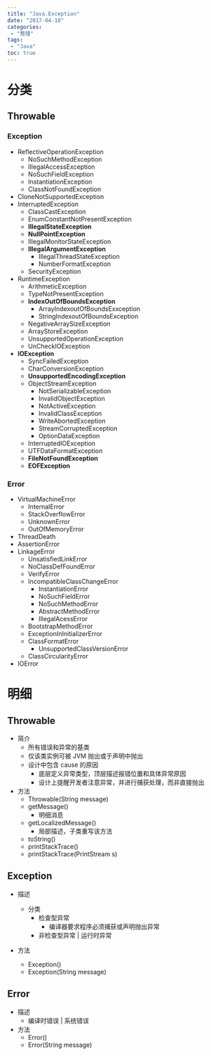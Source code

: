 ```yaml
---
title: "Java.Exception"
date: "2017-04-18"
categories:
 - "整理"
tags:
 - "Java"
toc: true
---
```



# 分类
## Throwable
### Exception
- ReflectiveOperationException
	- NoSuchMethodException
	- IllegalAccessException
	- NoSuchFieldException
	- InstantiationException
	- ClassNotFoundException
- CloneNotSupportedException
- InterruptedException
	- ClassCastException
	- EnumConstantNotPresentException
	- **IllegalStateException**
	- **NullPointException**
	- IllegalMonitorStateException
	- **IllegalArgumentException**
		- IllegalThreadStateException
		- NumberFormatException
	- SecurityException
- RuntimeException
	- ArithmeticException
	- TypeNotPresentException
	- **IndexOutOfBoundsException**
		- ArrayIndexoutOfBoundsExxception
		- StringIndexoutOfBoundsException
	- NegativeArraySizeException
	- ArrayStoreException
	- UnsupportedOperationException
	- UnCheckIOException
- **IOException**
	- SyncFailedException
	- CharConversionException
	- **UnsupportedEncodingException**
	- ObjectStreamException
		- NotSerializableException
		- InvalidObjectException
		- NotActiveException
		- InvalidClassException
		- WriteAbortedException
		- StreamCorruptedException
		- OptionDataException
	- InterruptedIOException
	- UTFDataFormatException
	- **FileNotFoundException**
	- **EOFException**
	
### Error
- VirtualMachineError
	- InternalError
	- StackOverflowError
	- UnknownError
	- OutOfMemoryError
- ThreadDeath
- AssertionError
- LinkageError
	- UnsatisfiedLinkError
	- NoClassDefFoundError
	- VerifyError
	- IncompatibleClassChangeError
		- InstantiationError
		- NoSuchFieldError
		- NoSuchMethodError
		- AbstractMethodError
		- IllegalAcessError
	- BootstrapMethodError
	- ExceptionInInitializerError
	- ClassFormatError
		- UnsupportedClassVersionError
	- ClassCircularityError
- IOError


# 明细
## Throwable
- 简介
	- 所有错误和异常的基类
	- 仅该类实例可被 JVM 抛出或于声明中抛出
	- 设计中包含 cause 的原因
		- 底层定义异常类型，顶层描述报错位置和具体异常原因
		- 设计上提醒开发者注意异常，并进行捕获处理，而非直接抛出
- 方法
	- Throwable(String message)
	- getMessage()
		- 明细消息
	- getLocalizedMessage()
		- 局部描述，子类重写该方法
	- toString()	
	- printStackTrace()
	- printStackTrace(PrintStream s)

## Exception
- 描述
	- 分类
		- 检查型异常
			- 编译器要求程序必须捕获或声明抛出异常
		- 非检查型异常 | 运行时异常

- 方法
	- Exception()
	- Exception(String message)


## Error
- 描述
	- 编译时错误 | 系统错误
- 方法
	- Error()
	- Error(String message)